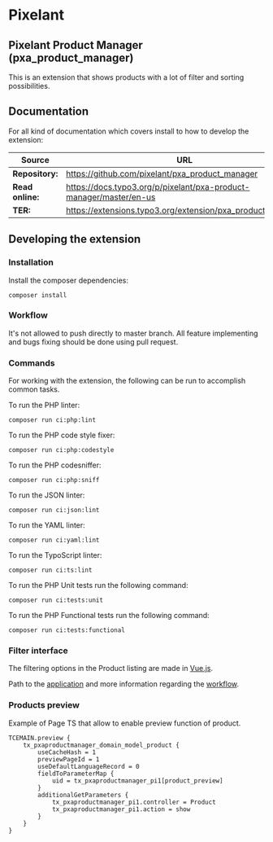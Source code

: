 # Pixelant

## Pixelant Product Manager (pxa_product_manager)
This is an extension that shows products with a lot of filter and sorting possibilities.

## Documentation

For all kind of documentation which covers install to how to develop the extension:

| Source           | URL                                                                |
|------------------|--------------------------------------------------------------------|
| **Repository:**  | https://github.com/pixelant/pxa_product_manager                    |
| **Read online:** | https://docs.typo3.org/p/pixelant/pxa-product-manager/master/en-us |
| **TER:**         | https://extensions.typo3.org/extension/pxa_product_manager         |

## Developing the extension

### Installation

Install the composer dependencies:

    composer install

### Workflow

It's not allowed to push directly to master branch.
All feature implementing and bugs fixing should be done using pull request.

### Commands

For working with the extension, the following can be run to accomplish common tasks.

To run the PHP linter:

    composer run ci:php:lint

To run the PHP code style fixer:

    composer run ci:php:codestyle

To run the PHP codesniffer:

    composer run ci:php:sniff

To run the JSON linter:

    composer run ci:json:lint

To run the YAML linter:

    composer run ci:yaml:lint

To run the TypoScript linter:

    composer run ci:ts:lint

To run the PHP Unit tests run the following command:

    composer run ci:tests:unit

To run the PHP Functional tests run the following command:

    composer run ci:tests:functional

### Filter interface

The filtering options in the Product listing are made in [Vue.js](https://vuejs.org/).

Path to the [application](Resources/Private/product_manager) and more
information regarding the [workflow](Resources/Private/product_manager/README.md).

### Products preview

Example of Page TS that allow to enable preview function of product.

```typo3_typoscript
TCEMAIN.preview {
    tx_pxaproductmanager_domain_model_product {
        useCacheHash = 1
        previewPageId = 1
        useDefaultLanguageRecord = 0
        fieldToParameterMap {
            uid = tx_pxaproductmanager_pi1[product_preview]
        }
        additionalGetParameters {
            tx_pxaproductmanager_pi1.controller = Product
            tx_pxaproductmanager_pi1.action = show
        }
    }
}
```
